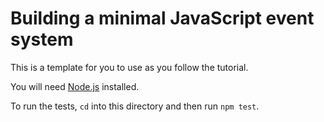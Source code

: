 # Building a minimal JavaScript event system

This is a template for you to use as you follow the tutorial.

You will need [Node.js](http://nodejs.org/download/) installed.

To run the tests, `cd` into this directory and then run `npm test`.
